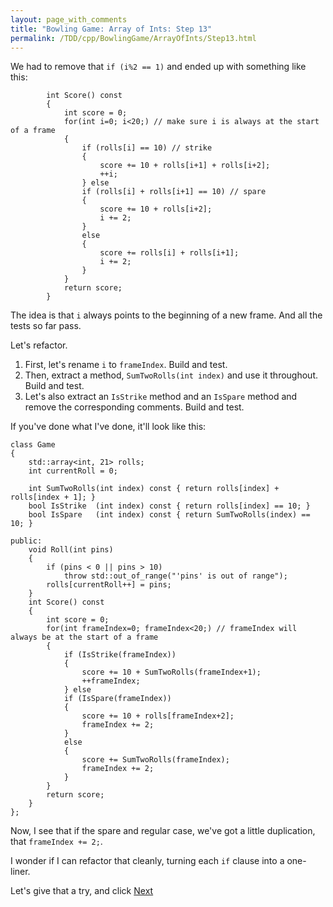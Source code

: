 ```yaml
---
layout: page_with_comments
title: "Bowling Game: Array of Ints: Step 13"
permalink: /TDD/cpp/BowlingGame/ArrayOfInts/Step13.html
---
```


We had to remove that ```if (i%2 == 1)``` and ended up with something like this:

```
        int Score() const
        {
            int score = 0;
            for(int i=0; i<20;) // make sure i is always at the start of a frame
            {
                if (rolls[i] == 10) // strike
                {
                    score += 10 + rolls[i+1] + rolls[i+2];
                    ++i;
                } else
                if (rolls[i] + rolls[i+1] == 10) // spare
                {
                    score += 10 + rolls[i+2];
                    i += 2;
                }
                else
                {
                    score += rolls[i] + rolls[i+1];
                    i += 2;
                }
            }
            return score;
        }
```

The idea is that ```i``` always points to the beginning of a new frame. And all the tests so far pass.

Let's refactor.  
1. First, let's rename ```i``` to ```frameIndex```.  Build and test.
2. Then, extract a method, ```SumTwoRolls(int index)``` and use it throughout.  Build and test.
3. Let's also extract an ```IsStrike``` method and an ```IsSpare``` method and remove the corresponding comments. Build and test.

If you've done what I've done, it'll look like this:
```
class Game
{
    std::array<int, 21> rolls;
    int currentRoll = 0;

    int SumTwoRolls(int index) const { return rolls[index] + rolls[index + 1]; }
    bool IsStrike  (int index) const { return rolls[index] == 10; }
    bool IsSpare   (int index) const { return SumTwoRolls(index) == 10; }

public:
    void Roll(int pins)
    {
        if (pins < 0 || pins > 10)
            throw std::out_of_range("'pins' is out of range");
        rolls[currentRoll++] = pins;
    }
    int Score() const
    {
        int score = 0;
        for(int frameIndex=0; frameIndex<20;) // frameIndex will always be at the start of a frame
        {
            if (IsStrike(frameIndex))
            {
                score += 10 + SumTwoRolls(frameIndex+1);
                ++frameIndex;
            } else
            if (IsSpare(frameIndex))
            {
                score += 10 + rolls[frameIndex+2];
                frameIndex += 2;
            }
            else
            {
                score += SumTwoRolls(frameIndex);
                frameIndex += 2;
            }
        }
        return score;
    }
};
```

Now, I see that if the spare and regular case, we've got a little duplication, that ```frameIndex += 2;```.

I wonder if I can refactor that cleanly, turning each ```if``` clause into a one-liner.

Let's give that a try, and click [Next](Step14.html)
